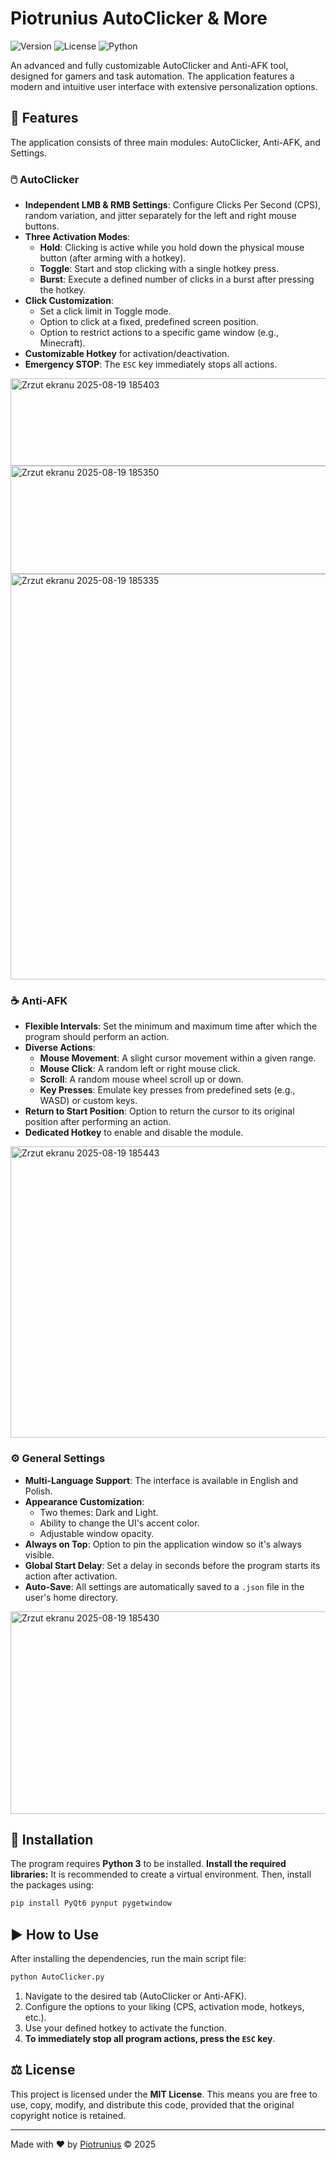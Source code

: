 # Piotrunius AutoClicker & More

![Version](https://img.shields.io/badge/version-1.1-blue.svg)
![License](https://img.shields.io/badge/license-MIT-green.svg)
![Python](https://img.shields.io/badge/Python-3.x-blue.svg)

An advanced and fully customizable AutoClicker and Anti-AFK tool, designed for gamers and task automation. The application features a modern and intuitive user interface with extensive personalization options.


## 📜 Features

The application consists of three main modules: AutoClicker, Anti-AFK, and Settings.

### 🖱️ AutoClicker
- **Independent LMB & RMB Settings**: Configure Clicks Per Second (CPS), random variation, and jitter separately for the left and right mouse buttons.
- **Three Activation Modes**:
    - **Hold**: Clicking is active while you hold down the physical mouse button (after arming with a hotkey).
    - **Toggle**: Start and stop clicking with a single hotkey press.
    - **Burst**: Execute a defined number of clicks in a burst after pressing the hotkey.
- **Click Customization**:
    - Set a click limit in Toggle mode.
    - Option to click at a fixed, predefined screen position.
    - Option to restrict actions to a specific game window (e.g., Minecraft).
- **Customizable Hotkey** for activation/deactivation.
- **Emergency STOP**: The `ESC` key immediately stops all actions.
<img width="578" height="140" alt="Zrzut ekranu 2025-08-19 185403" src="https://github.com/user-attachments/assets/53d5b6d6-7d16-4563-949f-71be23170c0a" />
<img width="581" height="173" alt="Zrzut ekranu 2025-08-19 185350" src="https://github.com/user-attachments/assets/63a85656-eb7b-49b8-b765-649ca5bb2e90" />
<img width="594" height="649" alt="Zrzut ekranu 2025-08-19 185335" src="https://github.com/user-attachments/assets/2c9f4807-d3d0-47dd-a22e-f566378e2a13" />

### ☕ Anti-AFK
- **Flexible Intervals**: Set the minimum and maximum time after which the program should perform an action.
- **Diverse Actions**:
    - **Mouse Movement**: A slight cursor movement within a given range.
    - **Mouse Click**: A random left or right mouse click.
    - **Scroll**: A random mouse wheel scroll up or down.
    - **Key Presses**: Emulate key presses from predefined sets (e.g., WASD) or custom keys.
- **Return to Start Position**: Option to return the cursor to its original position after performing an action.
- **Dedicated Hotkey** to enable and disable the module.
<img width="579" height="466" alt="Zrzut ekranu 2025-08-19 185443" src="https://github.com/user-attachments/assets/157dd58a-38c1-4a4e-9d70-88168fe7c49f" />

### ⚙️ General Settings
- **Multi-Language Support**: The interface is available in English and Polish.
- **Appearance Customization**:
    - Two themes: Dark and Light.
    - Ability to change the UI's accent color.
    - Adjustable window opacity.
- **Always on Top**: Option to pin the application window so it's always visible.
- **Global Start Delay**: Set a delay in seconds before the program starts its action after activation.
- **Auto-Save**: All settings are automatically saved to a `.json` file in the user's home directory.
<img width="578" height="324" alt="Zrzut ekranu 2025-08-19 185430" src="https://github.com/user-attachments/assets/e140fa5b-b6e1-44ac-8297-8034ca060f72" />

## 🚀 Installation

The program requires **Python 3** to be installed.
**Install the required libraries:**
It is recommended to create a virtual environment. Then, install the packages using:
```bash
pip install PyQt6 pynput pygetwindow
```

## ▶️ How to Use

After installing the dependencies, run the main script file:

```bash
python AutoClicker.py
```

1.  Navigate to the desired tab (AutoClicker or Anti-AFK).
2.  Configure the options to your liking (CPS, activation mode, hotkeys, etc.).
3.  Use your defined hotkey to activate the function.
4.  **To immediately stop all program actions, press the `ESC` key**.

## ⚖️ License

This project is licensed under the **MIT License**. This means you are free to use, copy, modify, and distribute this code, provided that the original copyright notice is retained.

---

Made with ❤️ by [Piotrunius](https://e-z.bio/piotrunius) © 2025
